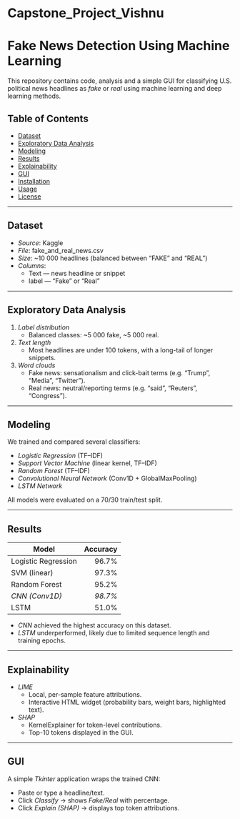 # Capstone_Project_Vishnu
# Fake News Detection Using Machine Learning

This repository contains code, analysis and a simple GUI for classifying U.S. political news headlines as *fake* or *real* using machine learning and deep learning methods.

## Table of Contents

- [Dataset](#dataset)  
- [Exploratory Data Analysis](#exploratory-data-analysis)  
- [Modeling](#modeling)  
- [Results](#results)  
- [Explainability](#explainability)  
- [GUI](#gui)  
- [Installation](#installation)  
- [Usage](#usage)  
- [License](#license)  

---

## Dataset

- *Source*: Kaggle  
- *File*: fake_and_real_news.csv  
- *Size*: ~10 000 headlines (balanced between “FAKE” and “REAL”)  
- *Columns*:  
  - Text — news headline or snippet  
  - label — “Fake” or “Real”

---

## Exploratory Data Analysis

1. *Label distribution*  
   - Balanced classes: ~5 000 fake, ~5 000 real.  
2. *Text length*  
   - Most headlines are under 100 tokens, with a long-tail of longer snippets.  
3. *Word clouds*  
   - Fake news: sensationalism and click-bait terms (e.g. “Trump”, “Media”, “Twitter”).  
   - Real news: neutral/reporting terms (e.g. “said”, “Reuters”, “Congress”).

---

## Modeling

We trained and compared several classifiers:

- *Logistic Regression* (TF–IDF)  
- *Support Vector Machine* (linear kernel, TF–IDF)  
- *Random Forest* (TF–IDF)  
- *Convolutional Neural Network* (Conv1D + GlobalMaxPooling)  
- *LSTM Network*

All models were evaluated on a 70/30 train/test split.

---

## Results

| Model                   | Accuracy |
|-------------------------|---------:|
| Logistic Regression     |    96.7% |
| SVM (linear)            |    97.3% |
| Random Forest           |    95.2% |
| *CNN (Conv1D)*        |  *98.7%* |
| LSTM                    |    51.0% |

- *CNN* achieved the highest accuracy on this dataset.  
- *LSTM* underperformed, likely due to limited sequence length and training epochs.

---

## Explainability

- *LIME*  
  - Local, per-sample feature attributions.  
  - Interactive HTML widget (probability bars, weight bars, highlighted text).  
- *SHAP*  
  - KernelExplainer for token-level contributions.  
  - Top-10 tokens displayed in the GUI.

---

## GUI

A simple *Tkinter* application wraps the trained CNN:

- Paste or type a headline/text.  
- Click *Classify* → shows *Fake/Real* with percentage.  
- Click *Explain (SHAP)* → displays top token attributions.



